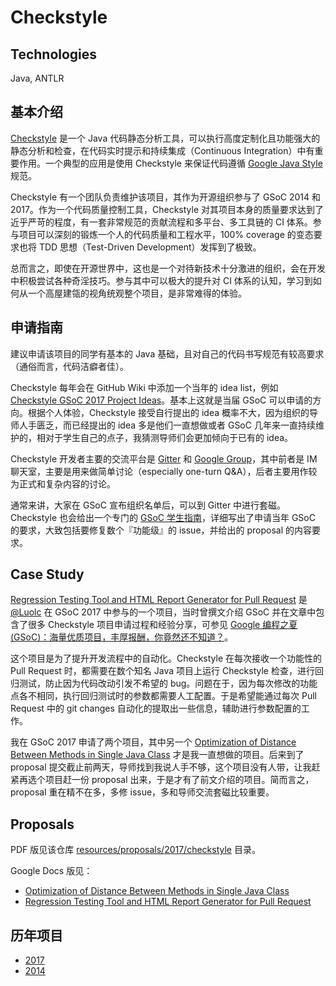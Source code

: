 # Checkstyle

## Technologies

Java, ANTLR

## 基本介绍

[Checkstyle](http://checkstyle.sourceforge.net/) 是一个 Java 代码静态分析工具，可以执行高度定制化且功能强大的静态分析和检查，在代码实时提示和持续集成（Continuous Integration）中有重要作用。一个典型的应用是使用 Checkstyle 来保证代码遵循 [Google Java Style](http://google.github.io/styleguide/javaguide.html) 规范。

Checkstyle 有一个团队负责维护该项目，其作为开源组织参与了 GSoC 2014 和 2017。作为一个代码质量控制工具，Checkstyle 对其项目本身的质量要求达到了近乎严苛的程度，有一套非常规范的贡献流程和多平台、多工具链的 CI 体系。参与项目可以深刻的锻炼一个人的代码质量和工程水平，100% coverage 的变态要求也将 TDD 思想（Test-Driven Development）发挥到了极致。

总而言之，即使在开源世界中，这也是一个对待新技术十分激进的组织，会在开发中积极尝试各种奇淫技巧。参与其中可以极大的提升对 CI 体系的认知，学习到如何从一个高屋建瓴的视角统观整个项目，是非常难得的体验。

## 申请指南

建议申请该项目的同学有基本的 Java 基础，且对自己的代码书写规范有较高要求（通俗而言，代码洁癖者佳）。

Checkstyle 每年会在 GitHub Wiki 中添加一个当年的 idea list，例如 [Checkstyle GSoC 2017 Project Ideas](https://github.com/checkstyle/checkstyle/wiki/Checkstyle-GSoC-2017-Project-Ideas)。基本上这就是当届 GSoC 可以申请的方向。根据个人体验，Checkstyle 接受自行提出的 idea 概率不大，因为组织的导师人手匮乏，而已经提出的 idea 多是他们一直想做或者 GSoC 几年来一直持续维护的，相对于学生自己的点子，我猜测导师们会更加倾向于已有的 idea。

Checkstyle 开发者主要的交流平台是 [Gitter](https://gitter.im/checkstyle/checkstyle) 和 [Google Group](https://groups.google.com/forum/#!forum/checkstyle-devel)，其中前者是 IM 聊天室，主要是用来做简单讨论（especially one-turn Q&A），后者主要用作较为正式和复杂内容的讨论。

通常来讲，大家在 GSoC 宣布组织名单后，可以到 Gitter 中进行套磁。Checkstyle 也会给出一个专门的 [GSoC 学生指南](https://github.com/checkstyle/checkstyle/wiki/To-student-of-GSoC-2017)，详细写出了申请当年 GSoC 的要求，大致包括要修复数个『功能级』的 issue，并给出的 proposal 的内容要求。

## Case Study

[Regression Testing Tool and HTML Report Generator for Pull Request](https://github.com/checkstyle/regression-tool) 是 [@Luolc](https://github.com/Luolc) 在 GSoC 2017 中参与的一个项目，当时曾撰文介绍 GSoC 并在文章中包含了很多 Checkstyle 项目申请过程和经验分享，可参见 [Google 编程之夏 (GSoC)：海量优质项目，丰厚报酬，你竟然还不知道？](https://zhuanlan.zhihu.com/p/27330699)。

这个项目是为了提升开发流程中的自动化。Checkstyle 在每次接收一个功能性的 Pull Request 时，都需要在数个知名 Java 项目上运行 Checkstyle 检查，进行回归测试，防止因为代码改动引发不希望的 bug。问题在于，因为每次修改的功能点各不相同，执行回归测试时的参数都需要人工配置。于是希望能通过每次 Pull Request 中的 git changes 自动化的提取出一些信息，辅助进行参数配置的工作。

我在 GSoC 2017 申请了两个项目，其中另一个 [Optimization of Distance Between Methods in Single Java Class](https://docs.google.com/document/d/1lWXpWhUN6cE06sjQANjWxamc_X3ddbSphTRSofChLyk/edit?usp=sharing) 才是我一直想做的项目。后来到了 proposal 提交截止前两天，导师找到我说人手不够，这个项目没有人带，让我赶紧再选个项目赶一份 proposal 出来，于是才有了前文介绍的项目。简而言之，proposal 重在精不在多，多修 issue，多和导师交流套磁比较重要。

## Proposals

PDF 版见该仓库 [resources/proposals/2017/checkstyle](../proposals/2017/checkstyle) 目录。

Google Docs 版见：
- [Optimization of Distance Between Methods in Single Java Class](https://docs.google.com/document/d/1lWXpWhUN6cE06sjQANjWxamc_X3ddbSphTRSofChLyk/edit?usp=sharing)
- [Regression Testing Tool and HTML Report Generator for Pull Request](https://docs.google.com/document/d/1xu6SE4qeKTRQ45R9FSLOQB-t5ExzBGyvU9FLGifvxY0/edit?usp=sharing)

## 历年项目

- [2017](https://summerofcode.withgoogle.com/archive/2017/organizations/5883569398349824/)
- [2014](https://www.google-melange.com/archive/gsoc/2014/orgs/checkstyle)

